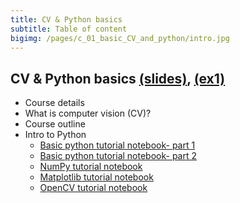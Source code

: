 ```yaml
---
title: CV & Python basics
subtitle: Table of content
bigimg: /pages/c_01_basic_CV_and_python/intro.jpg
---
```


## **CV & Python basics** [(slides)](/pages/c_01_basic_CV_and_python/slides/), [(ex1)](/pages/c_01_basic_CV_and_python/ex1/)
   - Course details
   - What is computer vision (CV)?
   - Course outline
   - Intro to Python
     - [Basic python tutorial notebook- part 1](/pages/c_01_basic_CV_and_python/1_basic_python_tutorial_nb/)
     - [Basic python tutorial notebook- part 2](/pages/c_01_basic_CV_and_python/2_basic_python_tutorial_cont_nb/)
     - [NumPy tutorial notebook](/pages/c_01_basic_CV_and_python/3_NumPy_tutorial_nb/)
     - [Matplotlib tutorial notebook](/pages/c_01_basic_CV_and_python/4_Matplotlib_tutorial_nb/)
     - [OpenCV tutorial notebook](/pages/c_01_basic_CV_and_python/5_OpenCV_tutorial_nb/)
